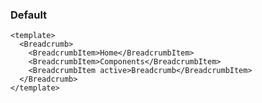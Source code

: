### Default

<!--start-code-->

```vue
<template>
  <Breadcrumb>
    <BreadcrumbItem>Home</BreadcrumbItem>
    <BreadcrumbItem>Components</BreadcrumbItem>
    <BreadcrumbItem active>Breadcrumb</BreadcrumbItem>
  </Breadcrumb>
</template>
```

<!--end-code-->
